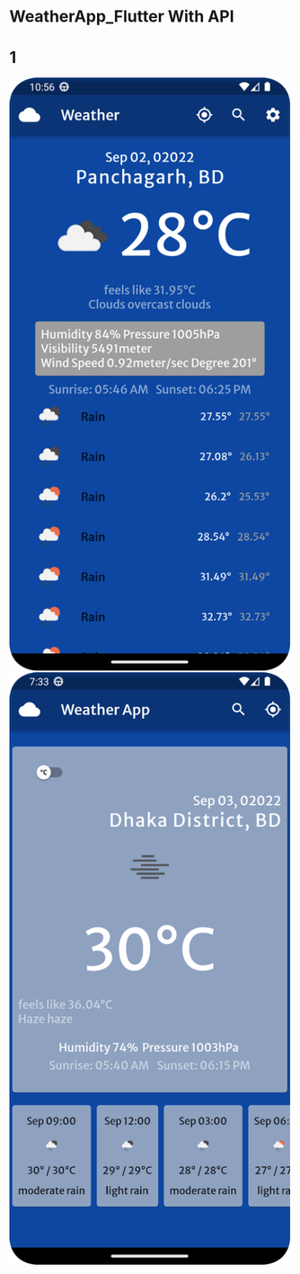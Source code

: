 # WeatherApp_Flutter With API


# 1
<img src="https://github.com/F-Reza/WeatherApp_Flutter/blob/main/Screenshot_v1.png" width="500">      <img src="https://github.com/F-Reza/WeatherApp_Flutter/blob/main/Screenshot_v2.png" width="500">
